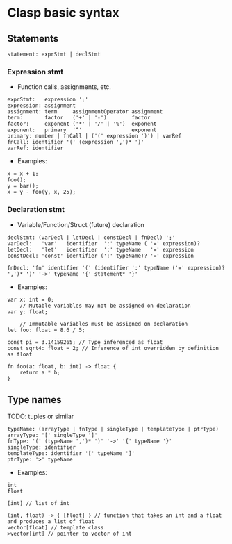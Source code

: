 # Clasp basic syntax

## Statements
```
statement: exprStmt | declStmt
```
### Expression stmt
* Function calls, assignments, etc.
```
exprStmt:   expression ';'
expression: assignment
assignment: term     assignmentOperator assignment
term:       factor   ('+' | '-')        factor
factor:     exponent ('*' | '/' | '%')  exponent
exponent:   primary  '^'                exponent
primary: number | fnCall | ('(' expression ')') | varRef
fnCall: identifier '(' (expression ',')* ')'
varRef: identifier
```
* Examples:
```
x = x + 1;
foo();
y = bar();
x = y - foo(y, x, 25);
```
### Declaration stmt
* Variable/Function/Struct (future) declaration
```
declStmt: (varDecl | letDecl | constDecl | fnDecl) ';'
varDecl:   'var'   identifier  ':' typeName ( '=' expression)?
letDecl:   'let'   identifier  ':' typeName   '=' expression
constDecl: 'const' identifier (':' typeName)? '=' expression

fnDecl: 'fn' identifier '(' (identifier ':' typeName ('=' expression)? ',')* ')' '->' typeName '{' statement* '}'
```
* Examples:
```
var x: int = 0;
    // Mutable variables may not be assigned on declaration
var y: float;

    // Immutable variables must be assigned on declaration
let foo: float = 8.6 / 5;

const pi = 3.14159265; // Type inferenced as float
const sqrt4: float = 2; // Inference of int overridden by definition as float

fn foo(a: float, b: int) -> float {
    return a * b;
}
```

## Type names
TODO: tuples or similar
```
typeName: (arrayType | fnType | singleType | templateType | ptrType)
arrayType: '[' singleType ']'
fnType: '(' (typeName ',')* ')' '->' '{' typeName '}'
singleType: identifier
templateType: identifier '[' typeName ']'
ptrType: '>' typeName
```
* Examples:
```
int
float

[int] // list of int

(int, float) -> { [float] } // function that takes an int and a float and produces a list of float
vector[float] // template class
>vector[int] // pointer to vector of int
```